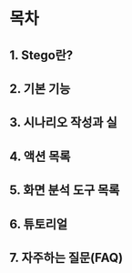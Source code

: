 # 목차

## 1. Stego란?

## 2. 기본 기능

## 3. 시나리오 작성과 실

## 4. 액션 목록

## 5. 화면 분석 도구 목록

## 6. 튜토리얼

## 7. 자주하는 질문(FAQ)
